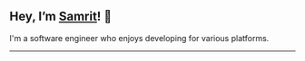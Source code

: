 
## Hey, I’m [Samrit](samritportfolio.vercel.app)! 👋

I'm a software engineer who enjoys developing for various platforms. 

---


